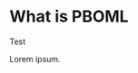 # What is PBOML

<PbomlWidget sample="/samples/leg0.pboml.yaml" title="My test slice" mode="edit"></PbomlWidget>

Test

<PbomlWidget sample="/samples/leg0.pboml.yaml" title="My test slice" mode="edit"></PbomlWidget>

Lorem ipsum.